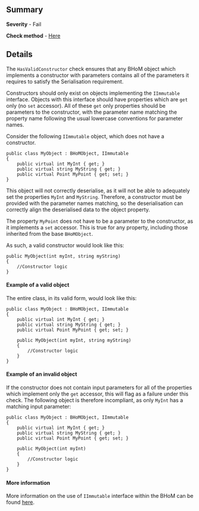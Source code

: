## Summary

**Severity** - Fail

**Check method** - [Here](https://github.com/BHoM/Test_Toolkit/blob/master/CodeComplianceTest_Engine/Query/Checks/HasValidConstructor.cs)

## Details

The `HasValidConstructor` check ensures that any BHoM object which implements a constructor with parameters contains all of the parameters it requires to satisfy the Serialisation requirement.

Constructors should only exist on objects implementing the `IImmutable` interface. Objects with this interface should have properties which are `get` only (no `set` accessor). All of these `get` only properties should be parameters to the constructor, with the parameter name matching the property name following the usual lowercase conventions for parameter names.

Consider the following `IImmutable` object, which does not have a constructor.

```
public class MyObject : BHoMObject, IImmutable
{
    public virtual int MyInt { get; }
    public virtual string MyString { get; }
    public virtual Point MyPoint { get; set; }
}
```

This object will not correctly deserialise, as it will not be able to adequately set the properties `MyInt` and `MyString`. Therefore, a constructor must be provided with the parameter names matching, so the deserialisation can correctly align the deserialised data to the object property.

The property `MyPoint` does not have to be a parameter to the constructor, as it implements a `set` accessor. This is true for any property, including those inherited from the base `BHoMObject`.

As such, a valid constructor would look like this:

```
public MyObject(int myInt, string myString)
{
    //Constructor logic
}
```

#### Example of a valid object

The entire class, in its valid form, would look like this:

```
public class MyObject : BHoMObject, IImmutable
{
    public virtual int MyInt { get; }
    public virtual string MyString { get; }
    public virtual Point MyPoint { get; set; }

    public MyObject(int myInt, string myString)
    {
        //Constructor logic
    }
}
```

#### Example of an invalid object

If the constructor does not contain input parameters for all of the properties which implement only the `get` accessor, this will flag as a failure under this check. The following object is therefore incompliant, as only `MyInt` has a matching input parameter:

```
public class MyObject : BHoMObject, IImmutable
{
    public virtual int MyInt { get; }
    public virtual string MyString { get; }
    public virtual Point MyPoint { get; set; }

    public MyObject(int myInt)
    {
        //Constructor logic
    }
}
```

#### More information

More information on the use of `IImmutable` interface within the BHoM can be found [here](https://github.com/BHoM/documentation/wiki/The-IImmutable-interface).